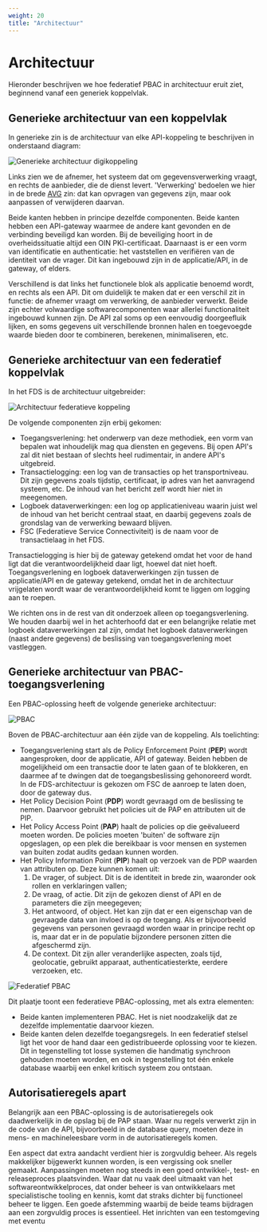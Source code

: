 ```yaml
---
weight: 20
title: "Architectuur"
---
```


# Architectuur 

Hieronder beschrijven we hoe federatief PBAC in architectuur eruit ziet, beginnend vanaf een generiek koppelvlak.

## Generieke architectuur van een koppelvlak

In generieke zin is de architectuur van elke API-koppeling te beschrijven in onderstaand diagram:

![Generieke architectuur digikoppeling](/images/1.2.3.4.1_architectuur_digikoppeling.png)

Links zien we de afnemer, het systeem dat om gegevensverwerking vraagt, en rechts de aanbieder, die de dienst levert.
'Verwerking' bedoelen we hier in de brede [AVG](https://www.autoriteitpersoonsgegevens.nl/themas/basis-avg/privacy-en-persoonsgegevens/verwerken-van-persoonsgegevens) zin: dat kan opvragen van gegevens zijn, maar ook aanpassen of verwijderen daarvan.

Beide kanten hebben in principe dezelfde componenten.
Beide kanten hebben een API-gateway waarmee de andere kant gevonden en de verbinding beveiligd kan worden. 
Bij de beveiliging hoort in de overheidssituatie altijd een OIN PKI-certificaat. 
Daarnaast is er een vorm van identificatie en authenticatie: het vaststellen en verifiëren van de identiteit van de vrager. 
Dit kan ingebouwd zijn in de applicatie/API, in de gateway, of elders. 

Verschillend is dat links het functionele blok als applicatie benoemd wordt, en rechts als een API. Dit om duidelijk
te maken dat er een verschil zit in functie: de afnemer vraagt om verwerking, de aanbieder verwerkt. 
Beide zijn echter volwaardige softwarecomponenten waar allerlei functionaliteit ingebouwd kunnen zijn. De API zal soms op een
eenvoudig doorgeefluik lijken, en soms gegevens uit verschillende bronnen halen en toegevoegde waarde bieden
door te combineren, berekenen, minimaliseren, etc.

## Generieke architectuur van een federatief koppelvlak

In het FDS is de architectuur uitgebreider:

![Architectuur federatieve koppeling](/images/1.2.3.4.2_architectuur_federatieve_koppeling.png)

De volgende componenten zijn erbij gekomen:
- Toegangsverlening: het onderwerp van deze methodiek, een vorm van bepalen wat inhoudelijk mag qua diensten en gegevens. Bij open API's zal dit niet bestaan of
slechts heel rudimentair, in andere API's uitgebreid.
- Transactielogging: een log van de transacties op het transportniveau. Dit zijn gegevens zoals tijdstip, certificaat, ip adres
van het aanvragend systeem, etc. De inhoud van het bericht zelf wordt hier niet in meegenomen. 
- Logboek dataverwerkingen: een log op applicatieniveau waarin juist wel de inhoud van het bericht centraal staat, en daarbij gegevens
zoals de grondslag van de verwerking bewaard blijven. 
- FSC (Federatieve Service Connectiviteit) is de naam voor de transactielaag in het FDS.

Transactielogging is hier bij de gateway getekend omdat het voor de hand ligt dat die verantwoordelijkheid daar ligt, hoewel dat niet hoeft.
Toegangsverlening en logboek dataverwerkingen zijn tussen de applicatie/API en de gateway getekend, omdat het in de
architectuur vrijgelaten wordt waar de verantwoordelijkheid komt te liggen om logging aan te roepen.

We richten ons in de rest van dit onderzoek alleen op toegangsverlening. We houden daarbij wel in het achterhoofd dat
er een belangrijke relatie met logboek dataverwerkingen zal zijn, omdat het logboek dataverwerkingen (naast andere gegevens) 
de beslissing van toegangsverlening moet vastleggen. 

## Generieke architectuur van PBAC-toegangsverlening

Een PBAC-oplossing heeft de volgende generieke architectuur:

![PBAC](/images/1.2.3.4.3_architectuur_pbac.png)

Boven de PBAC-architectuur aan één zijde van de koppeling. Als toelichting: 
- Toegangsverlening start als de Policy Enforcement Point (**PEP**) wordt aangesproken, door de applicatie, API of gateway. Beiden hebben de mogelijkheid om een transactie
door te laten gaan of te blokkeren, en daarmee af te dwingen dat de toegangsbeslissing gehonoreerd wordt. In de FDS-architectuur
is gekozen om FSC de aanroep te laten doen, door de gateway dus.
- Het Policy Decision Point (**PDP**) wordt gevraagd om de beslissing te nemen. Daarvoor gebruikt het policies uit de PAP en attributen uit de PIP.
- Het Policy Access Point (**PAP**) haalt de policies op die geëvalueerd moeten worden. De policies moeten 'buiten' de software zijn opgeslagen, 
op een plek die bereikbaar is voor mensen en systemen van buiten zodat audits gedaan kunnen worden.
- Het Policy Information Point (**PIP**) haalt op verzoek van de PDP waarden van attributen op. Deze kunnen komen uit:
    1. De vrager, of subject. Dit is de identiteit in brede zin, waaronder ook rollen en verklaringen vallen;
  2. De vraag, of actie. Dit zijn de gekozen dienst of API en de parameters die zijn meegegeven;
  3. Het antwoord, of object. Het kan zijn dat er een eigenschap van de gevraagde data van invloed is op de toegang. Als er bijvoorbeeld gegevens van personen gevraagd worden waar in principe recht op is, maar dat er in de populatie bijzondere personen zitten die afgeschermd zijn.
  3. De context. Dit zijn aller veranderlijke aspecten, zoals tijd, geolocatie, gebruikt apparaat, authenticatiesterkte, eerdere verzoeken, etc. 

![Federatief PBAC](/images/1.2.3.4.3_architectuur_federatief_pbac.png)

Dit plaatje toont een federatieve PBAC-oplossing, met als extra elementen:
- Beide kanten implementeren PBAC. Het is niet noodzakelijk dat ze dezelfde implementatie daarvoor kiezen.
- Beide kanten delen dezelfde toegangsregels. In een federatief stelsel ligt het voor de hand daar een gedistribueerde oplossing voor te kiezen.
Dit in tegenstelling tot losse systemen die handmatig synchroon gehouden moeten worden, en ook in tegenstelling tot 
één enkele database waarbij een enkel kritisch systeem zou ontstaan.

## Autorisatieregels apart

Belangrijk aan een PBAC-oplossing is de autorisatieregels ook daadwerkelijk in de opslag bij de PAP staan. 
Waar nu regels verwerkt zijn in de code van de API, bijvoorbeeld in de database query, moeten deze in mens- en machineleesbare
vorm in de autorisatieregels komen.

Een aspect dat extra aandacht verdient hier is zorgvuldig beheer. Als regels makkelijker bijgewerkt kunnen worden, is een 
vergissing ook sneller gemaakt. Aanpassingen moeten nog steeds in een goed ontwikkel-, test- en releaseproces plaatsvinden.
Waar dat nu vaak deel uitmaakt van het softwareontwikkelproces, dat onder beheer is van ontwikkelaars met specialistische
tooling en kennis, komt dat straks dichter bij functioneel beheer te liggen. Een goede afstemming waarbij de beide teams
bijdragen aan een zorgvuldig proces is essentieel. Het inrichten van een testomgeving met eventu
